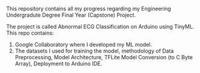 This repository contains all my progress regarding my Engineering Undergradute Degree Final Year (Capstone) Project. 

The project is called Abnormal ECG Classification on Arduino using TinyML. This repo contains:

1. Google Collaboratory where I developed my ML model.
2. The datasets I used for training the model, methodology of Data Preprocessing, Model Architecture, TFLite Model Conversion (to C Byte Array), Deployment to Arduino IDE.

